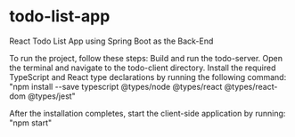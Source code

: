 # todo-list-app
 React Todo List App using Spring Boot as the Back-End

To run the project, follow these steps:
Build and run the todo-server.
Open the terminal and navigate to the todo-client directory.
Install the required TypeScript and React type declarations by running the following command:
"npm install --save typescript @types/node @types/react @types/react-dom @types/jest"

After the installation completes, start the client-side application by running:
"npm start"
